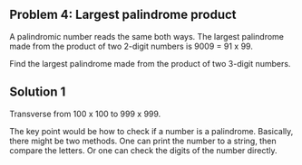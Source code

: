 ## Problem 4: Largest palindrome product

A palindromic number reads the same both ways. The largest palindrome made
from the product of two 2-digit numbers is 9009 = 91 x 99.

Find the largest palindrome made from the product of two 3-digit numbers.


## Solution 1

Transverse from 100 x 100 to 999 x 999.

The key point would be how to check if a number is a palindrome. Basically,
there might be two methods. One can print the number to a string, then compare
the letters. Or one can check the digits of the number directly.
